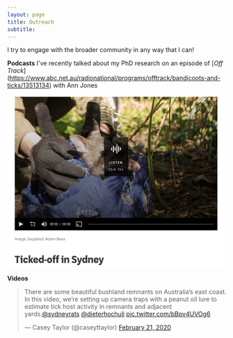```yaml
---
layout: page
title: Outreach
subtitle: 
---
```

I try to engage with the broader community in any way that I can!

**Podcasts**
I've recently talked about my PhD research on an episode of [_Off Track_] (https://www.abc.net.au/radionational/programs/offtrack/bandicoots-and-ticks/13513134) with Ann Jones

<img src="/images/Off track screenshot.png" width="500" height="400" align="center">

**Videos**

<blockquote class="twitter-tweet"><p lang="en" dir="ltr">There are some beautiful bushland remnants on Australia’s east coast. In this video, we’re setting up camera traps with a peanut oil lure to estimate tick host activity in remnants and adjacent yards.<a href="https://twitter.com/sydneyrats?ref_src=twsrc%5Etfw">@sydneyrats</a> <a href="https://twitter.com/dieterhochuli?ref_src=twsrc%5Etfw">@dieterhochuli</a> <a href="https://t.co/bBpv4UVOg6">pic.twitter.com/bBpv4UVOg6</a></p>&mdash; Casey Taylor (@caseyttaylor) <a href="https://twitter.com/caseyttaylor/status/1230722334295654403?ref_src=twsrc%5Etfw">February 21, 2020</a></blockquote> <script async src="https://platform.twitter.com/widgets.js" charset="utf-8"></script>

